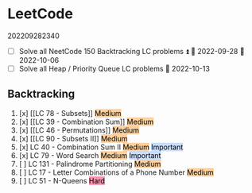 # LeetCode
202209282340
- [ ] Solve all NeetCode 150 Backtracking LC problems ⏫ 🛫 2022-09-28 📅 2022-10-06
- [ ] Solve all Heap / Priority Queue LC problems 📅 2022-10-13

## Backtracking
1. [x]  [[LC 78 - Subsets]] <mark style="background: #FFB86CA6;">Medium</mark>
2. [x]  [[LC 39 - Combination Sum]] <mark style="background: #FFB86CA6;">Medium</mark>
3. [x] [[LC 46 - Permutations]] <mark style="background: #FFB86CA6;">Medium</mark>
4. [x] [[LC 90 - Subsets II]] <mark style="background: #FFB86CA6;">Medium</mark>
5. [x] LC 40 - Combination Sum II <mark style="background: #FFB86CA6;">Medium</mark> <mark style="background: #ADCCFFA6;">Important</mark>
6. [x] LC 79 - Word Search <mark style="background: #FFB86CA6;">Medium</mark> <mark style="background: #ADCCFFA6;">Important</mark>
7. [ ] LC 131 - Palindrome Partitioning <mark style="background: #FFB86CA6;">Medium</mark>
8. [ ] LC 17 - Letter Combinations of a Phone Number <mark style="background: #FFB86CA6;">Medium</mark>
9. [ ] LC 51 - N-Queens <mark style="background: #FF5582A6;">Hard</mark>




